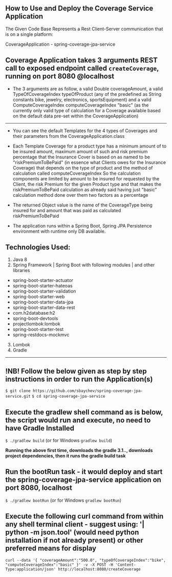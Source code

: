 **How to Use and Deploy the Coverage Service Application**
----------------------------------------------

The Given Code Base Represents a Rest Client-Server communication that is on a single platform:

CoverageApplication - spring-coverage-jpa-service

Coverage Application takes 3 arguments REST call to exposed endpoint called `createCoverage`, running on port 8080 @localhost
----------------------------------------------
* The 3 arguments are as follow, a valid Double coverageAmount, a valid TypeOfCoverageIndex typeOfProduct (any of the predefined as String constants bike, jewelry, electronics, sportsEquipment) and a valid ComputeCoverageIndex computeCoverageIndex "basic" (as the currently only valid type of calculation for a Coverage available based on the default data pre-set within the CoverageApplication)
----------------------------------------------
- You can see the default Templates for the 4 types of Coverages and their parameters from the CoverageApplication.class
- Each Template Coverage for a product type has a minimum amount of to be insured amount, maximum amount of such and risk premium percentage that the Insurance Cover is based on as named to be "riskPremiumToBePaid" (in essence what Clients owes for the Insurance Coverage) that depends on the type of product and the method of calculation called computeCoverageIndex
    So the calculation components are limited by amount to be insured for requested by the Client, the risk Premium for the given Product type and that makes the riskPremiumToBePaid calculation as already said having just "basic" calculation method done over them two factors as a percentage
- The returned Object value is the name of the CoverageType being insured for and amount that was paid as calculated riskPremiumToBePaid

- The application runs within a Spring Boot, Spring JPA Persistence environment with runtime only DB available.

**Technologies Used:**
----------------------------------------------
1. Java 8
2. Spring Framework | Spring Boot with following modules | and other libraries
 - spring-boot-starter-actuator
 - spring-boot-starter-hateoas
 - spring-boot-starter-validation
 - spring-boot-starter-web
 - spring-boot-starter-data-jpa
 - spring-boot-starter-data-rest
 - com.h2database:h2
 - spring-boot-devtools
 - projectlombok:lombok
 - spring-boot-starter-test
 - spring-restdocs-mockmvc
3. Lombok
4. Gradle
----------------------------------------------

**!NB! Follow the below given as step by step instructions in order to run the Application(s)**
----------------------------------------------
`$ git clone https://github.com/sbaychev/spring-coverage-jpa-service.git`
`$ cd spring-coverage-jpa-service`

**Execute the gradlew shell command as is below, the script would run and execute, no need to have Gradle Installed**
----------------------------------------------
`$ ./gradlew build` (or for Windows `gradlew build`)

**Running the above first time, downloads the gradle 3.1.., downloads project dependencies, then it runs the gradle build task**

**Run the bootRun task - it would deploy and start the spring-coverage-jpa-service application on port 8080, localhost**
----------------------------------------------
`$ ./gradlew bootRun` (or for Windows `gradlew bootRun`)

**Execute the following curl command from within any shell terminal client - suggest using: '| python -m json.tool' (would need python installation if not already present) or other preferred means for display**
----------------------------------------------
`curl --data '{ "coverageAmount":"500.0", "typeOfCoverageIndex":"bike", "computeCoverageIndex":"basic" }' -v -X POST -H 'Content-Type:application/json' http://localhost:8080/createCoverage`

